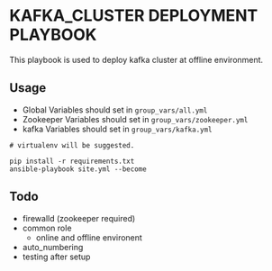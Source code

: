 # KAFKA_CLUSTER DEPLOYMENT PLAYBOOK

This playbook is used to deploy kafka cluster at offline environment.

## Usage

- Global Variables should set in `group_vars/all.yml`
- Zookeeper Variables should set in `group_vars/zookeeper.yml`
- kafka Variables should set in `group_vars/kafka.yml`


```
# virtualenv will be suggested.

pip install -r requirements.txt
ansible-playbook site.yml --become
```

## Todo

- firewalld (zookeeper required)
- common role
  - online and offline environent
- auto_numbering
- testing after setup

